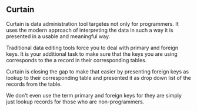 ## Curtain

Curtain is data administration tool targetes not only for programmers.
It uses the modern approach of interpreting the data in such a way it is presented in a usable and meaningful way.

Traditional data editing tools force you to deal with primary and foreign keys. It is your additional task to make sure that the keys you are using corresponds to the a record in their corresponding tables.

Curtain is closing the gap to make that easier by presenting foreign keys as lookup to their corresponding table and presented it as drop down list of the records from the table.

We don't even use the term primary and foreign keys for they are simply just lookup records for those who are non-programmers.

